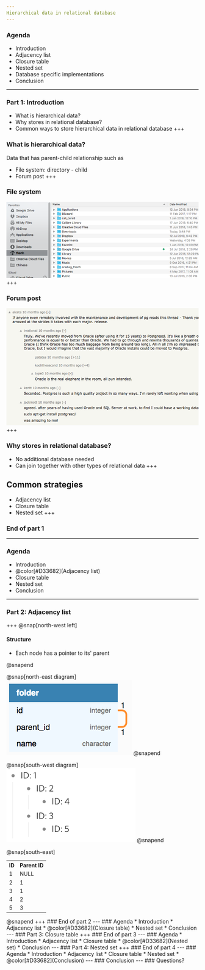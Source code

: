 ```yaml
---
Hierarchical data in relational database
---
```

### Agenda
* Introduction
* Adjacency list
* Closure table
* Nested set
* Database specific implementations
* Conclusion
---
### Part 1: Introduction
* What is hierarchical data?
* Why stores in relational database?
* Common ways to store hierarchical data in relational database
+++
### What is hierarchical data?
Data that has parent-child relationship such as

* File system: directory - child
* Forum post
+++
### File system
![HN](static/finder.png)
+++
### Forum post
![HN](static/hacker_news.png)
+++
### Why stores in relational database?
* No additional database needed
* Can join together with other types of relational data
+++
## Common strategies
* Adjacency list
* Closure table
* Nested set
+++
### End of part 1
---
### Agenda
* Introduction
* @color[#D33682](Adjacency list)
* Closure table
* Nested set
* Conclusion
---
### Part 2: Adjacency list
+++
@snap[north-west left]
<h4>Structure</h4>
<ul>
	<li>Each node has a pointer to its' parent</li>
</ul>
@snapend

@snap[north-east diagram]
![Adjacency list](static/adjacency_list_db_diagram.png)
@snapend

@snap[south-west diagram]
![](static/directory_structure.png)
@snapend

@snap[south-east]
<table>
<tr>
	<th>ID</th>
	<th>Parent ID</th>
</tr>
<tr>
	<td>1</td>
	<td>NULL</td>
</tr>
<tr>
	<td>2</td>
	<td>1</td>
</tr>
<tr>
	<td>3</td>
	<td>1</td>
</tr>
<tr>
	<td>4</td>
	<td>2</td>
</tr>
<tr>
	<td>5</td>
	<td>3</td>
</tr>
</table>
@snapend
+++
### End of part 2
---
### Agenda
* Introduction
* Adjacency list
* @color[#D33682](Closure table)
* Nested set
* Conclusion
---
### Part 3: Closure table
+++
### End of part 3
---
### Agenda
* Introduction
* Adjacency list
* Closure table
* @color[#D33682](Nested set)
* Conclusion
---
### Part 4: Nested set
+++
### End of part 4
---
### Agenda
* Introduction
* Adjacency list
* Closure table
* Nested set
* @color[#D33682](Conclusion)
---
### Conclusion
---
### Questions?


